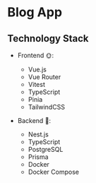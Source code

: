 # Blog App

## Technology Stack

- Frontend 🌞:

  - Vue.js
  - Vue Router
  - Vitest
  - TypeScript
  - Pinia
  - TailwindCSS

- Backend 🌚:

  - Nest.js
  - TypeScript
  - PostgreSQL
  - Prisma
  - Docker
  - Docker Compose
